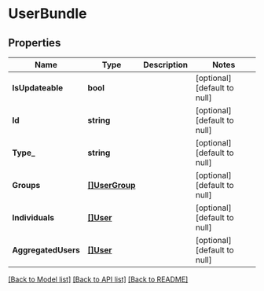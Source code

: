 # UserBundle

## Properties
Name | Type | Description | Notes
------------ | ------------- | ------------- | -------------
**IsUpdateable** | **bool** |  | [optional] [default to null]
**Id** | **string** |  | [optional] [default to null]
**Type_** | **string** |  | [optional] [default to null]
**Groups** | [**[]UserGroup**](UserGroup.md) |  | [optional] [default to null]
**Individuals** | [**[]User**](User.md) |  | [optional] [default to null]
**AggregatedUsers** | [**[]User**](User.md) |  | [optional] [default to null]

[[Back to Model list]](../README.md#documentation-for-models) [[Back to API list]](../README.md#documentation-for-api-endpoints) [[Back to README]](../README.md)

